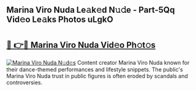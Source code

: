 ## Marina Viro Nuda Le𝚊k𝚎d N𝚞𝚍e - Part-5Qq Vid𝚎o Le𝚊ks Photos uLgkO

# <h2><a href="http://fbftwc.evod.top/?m=Marina+Viro+Nuda">🔗 👉🔴 Marina Viro Nuda Vid𝚎o Ph𝚘t𝚘s</a></h2>

[![Marina Viro Nuda N𝚞d𝚎s](https://i.imgur.com/8V9OHl7.gif)](http://fbftwc.evod.top/?m=Marina+Viro+Nuda)
Content creator Marina Viro Nuda known for their dance-themed performances and lifestyle snippets. The public's Marina Viro Nuda trust in public figures is often eroded by scandals and controversies. 
